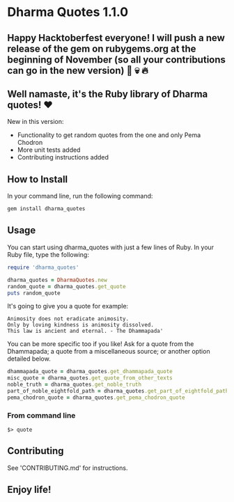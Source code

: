 # Dharma Quotes 1.1.0
## Happy Hacktoberfest everyone! I will push a new release of the gem on rubygems.org at the beginning of November (so all your contributions can go in the new version) :ghost: :skull: :fire:


## Well namaste, it's the Ruby library of Dharma quotes! :heart:

New in this version:

- Functionality to get random quotes from the one and only Pema Chodron
- More unit tests added
- Contributing instructions added

## How to Install

In your command line, run the following command:

```bash
gem install dharma_quotes
```

## Usage

You can start using dharma_quotes with just a few lines of Ruby. In your Ruby file, type the following:

```ruby
require 'dharma_quotes'

dharma_quotes = DharmaQuotes.new
random_quote = dharma_quotes.get_quote
puts random_quote
```
It's going to give you a quote for example:

```
Animosity does not eradicate animosity. 
Only by loving kindness is animosity dissolved. 
This law is ancient and eternal. - The Dhammapada'
```

You can be more specific too if you like! Ask for a quote from the Dhammapada; a quote from a miscellaneous source; or another option detailed below.

```ruby
dhammapada_quote = dharma_quotes.get_dhammapada_quote
misc_quote = dharma_quotes.get_quote_from_other_texts
noble_truth = dharma_quotes.get_noble_truth
part_of_noble_eightfold_path = dharma_quotes.get_part_of_eightfold_path
pema_chodron_quote = dharma_quotes.get_pema_chodron_quote
```

### From command line

```shell
$> quote
```

## Contributing

See 'CONTRIBUTING.md' for instructions.

## Enjoy life!
